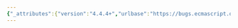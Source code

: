 ```yaml
---
{"_attributes":{"version":"4.4.4+","urlbase":"https://bugs.ecmascript.org/","maintainer":"dherman@mozilla.com"},"bug":{"bug_id":3604,"creation_ts":"2015-01-23 13:17:00 -0800","short_desc":"8.1.1.3 Function Environment Records: Use \"Let envRec be the ...\" form","delta_ts":"2015-02-02 18:39:04 -0800","product":"Draft for 6th Edition","component":"editorial issue","version":"Rev 31: January 15, 2015 Draft","rep_platform":"All","op_sys":"All","bug_status":"RESOLVED","resolution":"FIXED","priority":"Normal","bug_severity":"enhancement","everconfirmed":true,"reporter":{"uid":"andrebargull","name":"André Bargull"},"assigned_to":{"uid":"allen","name":"Allen Wirfs-Brock"},"long_desc":[{"commentid":11614,"comment_count":0,"who":{"uid":"andrebargull","name":"André Bargull"},"bug_when":"2015-01-23 13:17:54 -0800","thetext":"8.1.1.3 Function Environment Records\n\nAll algorithms in this section should probably use:\n---\n1. Let envRec be the function environment record for which the method was invoked.\n---\n\ninstead of \"this environment record’s\". At least \"Let envRec be ...\" is used everywhere else (8.1.1.1, 8.1.1.2, 8.1.1.4, 8.1.1.5)."},{"commentid":11855,"comment_count":1,"who":{"uid":"allen","name":"Allen Wirfs-Brock"},"bug_when":"2015-02-01 14:46:33 -0800","thetext":"fixed in ev32 editor's draft"},{"commentid":12040,"comment_count":2,"who":{"uid":"allen","name":"Allen Wirfs-Brock"},"bug_when":"2015-02-02 18:39:04 -0800","thetext":"fixed in rev32 draft"}]}}
---
```

